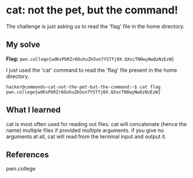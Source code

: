 # cat: not the pet, but the command!
The challenge is just asking us to read the 'flag' file in the home directory.

## My solve
**Flag:** `pwn.college{wdKxPbRZr6OuhuZH3un7YSTfj0X.QXxcTN0wyNwQzNzEzW}`

I just used the 'cat' command to read the 'flag' file present in the home directory.

```
hacker@commands~cat-not-the-pet-but-the-command:~$ cat flag
pwn.college{wdKxPbRZr6OuhuZH3un7YSTfj0X.QXxcTN0wyNwQzNzEzW}
```

## What I learned
 cat is most often used for reading out files.
 cat will concatenate (hence the name) multiple files if provided multiple arguments. 
 if you give no arguments at all, cat will read from the terminal input and output it.

## References 
pwn.college
